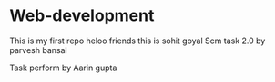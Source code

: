 # Web-development
This is my first repo
heloo friends this is sohit goyal
Scm task 2.0 by parvesh bansal
<!--  -->
Task perform by Aarin gupta
